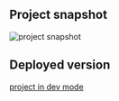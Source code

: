 ## Project snapshot
![project snapshot](https://github.com/fredbeaupre/Netflix-Clone/blob/master/home_snapshot.png)  

## Deployed version
[project in dev mode](https://facebook-messenger-clone-9248e.web.app/)
